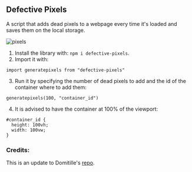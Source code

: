 Defective Pixels
----------
A script that adds dead pixels to a webpage every time it's loaded and saves them on the local storage.

![pixels](https://user-images.githubusercontent.com/20107875/224479331-c0dff8af-39b3-46fd-87d3-8081a7c3cbe4.gif)



1. Install the library with: `npm i defective-pixels`.
2. Import it with: 

```
import generatepixels from "defective-pixels"
```

3. Run it by specifying the number of dead pixels to add and the id of the container where to add them: 

```
generatepixels(100, "container_id")
```

4. It is advised to have the container at 100% of the viewport:

```
#container_id {
  height: 100vh;
  width: 100vw;
}
```

### Credits:

This is an update to Domitille's [repo](https://github.com/domitille-f451/defective-pixels).